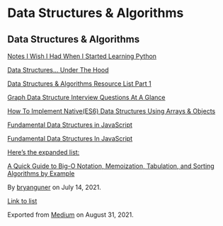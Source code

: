# Data Structures & Algorithms

## Data Structures & Algorithms

[Notes I Wish I Had When I Started Learning Python](https://medium.com/p/16ce4244be12)

[Data Structures… Under The Hood](https://medium.com/p/660256c2e4e3)

[Data Structures & Algorithms Resource List Part 1](https://medium.com/p/8bad647a8ad8)

[Graph Data Structure Interview Questions At A Glance](https://medium.com/p/fc6b1afbd8be)

[How To Implement Native(ES6) Data Structures Using Arrays & Objects](https://medium.com/p/ce953b9f6a07)

[Fundamental Data Structures in JavaScript](https://medium.com/p/88466fae0fbb)

[Fundamental Data Structures In JavaScript](https://medium.com/p/8f9f709c15b4)

[Here’s the expanded list:](https://medium.com/p/f1bbcd632fd0)

[A Quick Guide to Big-O Notation, Memoization, Tabulation, and Sorting Algorithms by Example](https://medium.com/p/803ff193c522)

By <a href="https://medium.com/@bryanguner" class="p-author h-card">bryanguner</a> on July 14, 2021.

[Link to list](https://medium.com/@bryanguner/list/e1bf1eab99ce)

Exported from [Medium](https://medium.com) on August 31, 2021.
